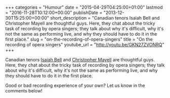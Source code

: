 +++
categories = "Humour"
date = "2015-04-29T04:25:00+01:00"
lastmod = "2016-11-28T10:12:00+00:00"
publishDate = "2013-12-30T15:25:00+00:00"
short_description = "Canadian tenors Isaiah Bell and Christopher Mayell are thoughtful guys. Here, they chat about the tricky task of recording by opera singers; they talk about why it&#039;s difficult, why it&#039;s not the same as performing live, and why they should have to do it in the first place."
slug = "on-the-recording-of-opera-singers"
title = "On the recording of opera singers"
youtube_url = "http://youtu.be/GKN27ZVONRQ"
+++

Canadian tenors [Isaiah Bell](Isaiahbell.com) and [Christopher Mayell](http://christophermayell.com/) are thoughtful guys. Here, they chat about the tricky task of recording by opera singers; they talk about why it's difficult, why it's not the same as performing live, and why they should have to do it in the first place.

Good or bad recording experience of your own? Let us know in the comments below!
